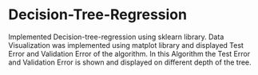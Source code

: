 # Decision-Tree-Regression
Implemented Decision-tree-regression using sklearn library.
Data Visualization was implemented using matplot library and displayed Test Error and Validation Error of the algorithm.
In this Algorithm the Test Error and Validation Error is shown and displayed on different depth of the tree.
